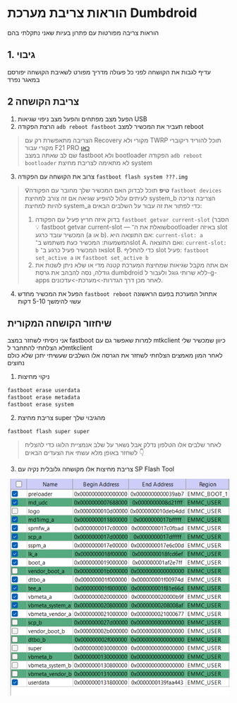 # הוראות צריבת מערכת Dumbdroid
הוראות צריבה מפורטות עם פתרון בעיות שאני נתקלתי בהם
## 1. גיבוי
עדיף לגבות את הקושחה לפני כל פעולה מדריך מפורט לשאיבת הקושחה יפורסם במאגר נפרד
## 2 צריבת הקושחה 
1. הפעל מצב מפתחים והפעל מצב ניפוי שגיאות USB
2. הרצת הפקודה `adb reboot fastboot` תעביר את המכשיר למצב reboot
> הצריבה מתאפשרת רק עם Recovery מקורי ולא TWRP תוכל להוריד ריקוברי מקורי עבור F21 PRO [כאן](https://github.com/start-life/Dumbdroid-system-burning-instructions/releases/download/1.0/boot_a.bin)  
> שם לב שאתה במצב  fastboot ולא bootloader הפקודה `adb reboot bootloader` לא מתאימה לצריבת מחיצת system
3. צרוב את הקושחה עם הפקודה `fastboot flash system ???.img`
> **💡טיפ** תוכל לבדוק האם המכשיר שלך מחובר עם הפקודה `fastboot devices`
> לעיתים עלול להופיע שגיאה אם זה צורב למחיצת  system_b הצריבה צריכה להיות למחיצת system_a כדי לפתור את זה עבור על השלבים הבאים:
> 1. בדוק איזה חריץ פעיל עם הפקודה `fastboot getvar current-slot` (הסבר💡 fastboot getvar current-slot — שואלת את ה־bootloader באיזה slot המכשיר עובד כרגע (a או b).
אם התוצאה היא: `current-slot: a` המשמעות: המכשיר כעת משתמש ב־slot A.
ואם התוצאה: `current-slot: b` אז המכשיר פעיל כרגע ב־slot B.
כדי להחליף slot פעיל: `fastboot set_active a` או `fastboot set_active b`
> 2. אם אתה מקבל שגיאות שמחיצת המערכת קטנה מדי או שלא ניתן לשנות את גודלה, נסה להבהב את גרסת dumbdroid ללא שרותי גוגל ולעבור ל-g-apps לאחר מכן דרך הגדרות->מערכת->עדכונים.
4. הפעל את המכשיר מחדש `fastboot reboot` אתחול המערכת בפעם הראשונה עשוי להימשך 5-10 דקות
## שיחזור הקושחה המקורית
אני ניסיתי לשחזר במצב fastboot למרות שאפשר גם עם mtkclient כיוון שמכשיר שלי לא הצלחתי להתחבר לmtkclient   
לאחר המון מאמצים הצלחתי לשחזר את הגרסה אלו השלבים שעשיתי יתכן שלא כולם נחוצים
1. ניקוי מחיצות
```
fastboot erase userdata
fastboot erase metadata
fastboot erase system
```
2. צריבת מחיצת super מהגיבוי שלך
```
fastboot flash super super
```
> לאחר שלבים אלו הטלפון נדלק אבל נשאר על שלב אנמציית הלוגו כדי להצליח לשחזר באופן מלא עשתי את הצעדים הבאים 👇
3. צריבת מחיצות אלו מקושחה גלובלית נקיה עם SP Flash Tool
      
![אופס התמונה חסרה](image.png)
